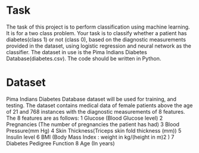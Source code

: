 # Task

The task of this project is to perform classification using machine learning. It is for a two class problem. Your task is to classify whether a patient has diabetes(class 1) or not (class 0), based on the diagnostic measurements provided in the dataset, using logistic regression and neural network as the classifier. The dataset in use is the Pima Indians Diabetes Database(diabetes.csv). The code should be written in Python.

# Dataset

Pima Indians Diabetes Database dataset will be used for training, and testing. The dataset contains medical data of female patients above the age of 21 and 768 instances with the diagnostic measurements of 8 features. The 8 features are as follows:
        1 Glucose (Blood Glucose level)
        2 Pregnancies (The number of pregnancies the patient has had)
        3 Blood Pressure(mm Hg)
        4 Skin Thickness(Triceps skin fold thickness (mm))
        5 Insulin level
        6 BMI (Body Mass Index : weight in kg/(height in m)2
        )
        7 Diabetes Pedigree Function
        8 Age (In years)